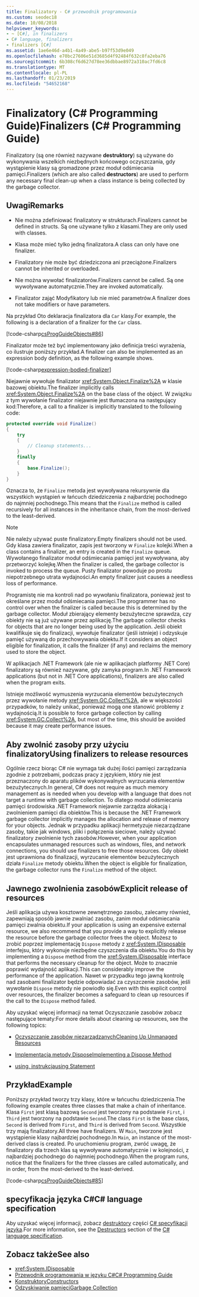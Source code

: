 ```yaml
---
title: Finalizatory - C# przewodnik programowania
ms.custom: seodec18
ms.date: 10/08/2018
helpviewer_keywords:
- ~ [C#], in finalizers
- C# language, finalizers
- finalizers [C#]
ms.assetid: 1ae6e46d-a4b1-4a49-abe5-b97f53d9e049
ms.openlocfilehash: e70bc27606e51d3685d4f92484f632c8fa2eba76
ms.sourcegitcommit: 6b308cf6d627d78ee36dbbae8972a310ac7fd6c8
ms.translationtype: MT
ms.contentlocale: pl-PL
ms.lasthandoff: 01/23/2019
ms.locfileid: "54652168"
---
```

# <a name="finalizers-c-programming-guide"></a><span data-ttu-id="da16d-102">Finalizatory (C# Programming Guide)</span><span class="sxs-lookup"><span data-stu-id="da16d-102">Finalizers (C# Programming Guide)</span></span>
<span data-ttu-id="da16d-103">Finalizatory (są one również nazywane **destruktory**) są używane do wykonywania wszelkich niezbędnych końcowego oczyszczania, gdy wystąpienie klasy są gromadzone przez moduł odśmiecania pamięci.</span><span class="sxs-lookup"><span data-stu-id="da16d-103">Finalizers (which are also called **destructors**) are used to perform any necessary final clean-up when a class instance is being collected by the garbage collector.</span></span>  
  
## <a name="remarks"></a><span data-ttu-id="da16d-104">Uwagi</span><span class="sxs-lookup"><span data-stu-id="da16d-104">Remarks</span></span>  
  
-   <span data-ttu-id="da16d-105">Nie można zdefiniować finalizatory w strukturach.</span><span class="sxs-lookup"><span data-stu-id="da16d-105">Finalizers cannot be defined in structs.</span></span> <span data-ttu-id="da16d-106">Są one używane tylko z klasami.</span><span class="sxs-lookup"><span data-stu-id="da16d-106">They are only used with classes.</span></span>  
  
-   <span data-ttu-id="da16d-107">Klasa może mieć tylko jedną finalizatora.</span><span class="sxs-lookup"><span data-stu-id="da16d-107">A class can only have one finalizer.</span></span>  
  
-   <span data-ttu-id="da16d-108">Finalizatory nie może być dziedziczona ani przeciążone.</span><span class="sxs-lookup"><span data-stu-id="da16d-108">Finalizers cannot be inherited or overloaded.</span></span>  
  
-   <span data-ttu-id="da16d-109">Nie można wywołać finalizatorów.</span><span class="sxs-lookup"><span data-stu-id="da16d-109">Finalizers cannot be called.</span></span> <span data-ttu-id="da16d-110">Są one wywoływane automatycznie.</span><span class="sxs-lookup"><span data-stu-id="da16d-110">They are invoked automatically.</span></span>  
  
-   <span data-ttu-id="da16d-111">Finalizator zająć Modyfikatory lub nie mieć parametrów.</span><span class="sxs-lookup"><span data-stu-id="da16d-111">A finalizer does not take modifiers or have parameters.</span></span>  
  
 <span data-ttu-id="da16d-112">Na przykład Oto deklaracja finalizatora dla `Car` klasy.</span><span class="sxs-lookup"><span data-stu-id="da16d-112">For example, the following is a declaration of a finalizer for the `Car` class.</span></span>
  
 [!code-csharp[csProgGuideObjects#86](../../../csharp/programming-guide/classes-and-structs/codesnippet/CSharp/destructors_1.cs)]  

<span data-ttu-id="da16d-113">Finalizator może też być implementowany jako definicja treści wyrażenia, co ilustruje poniższy przykład.</span><span class="sxs-lookup"><span data-stu-id="da16d-113">A finalizer can also be implemented as an expression body definition, as the following example shows.</span></span>

[!code-csharp[expression-bodied-finalizer](../../../../samples/snippets/csharp/programming-guide/classes-and-structs/expr-bodied-destructor.cs#1)]  
  
 <span data-ttu-id="da16d-114">Niejawnie wywołuje finalizator <xref:System.Object.Finalize%2A> w klasie bazowej obiektu.</span><span class="sxs-lookup"><span data-stu-id="da16d-114">The finalizer implicitly calls <xref:System.Object.Finalize%2A> on the base class of the object.</span></span> <span data-ttu-id="da16d-115">W związku z tym wywołanie finalizator niejawnie jest tłumaczona na następujący kod:</span><span class="sxs-lookup"><span data-stu-id="da16d-115">Therefore, a call to a finalizer is implicitly translated to the following code:</span></span>  
  
```csharp  
protected override void Finalize()  
{  
    try  
    {  
        // Cleanup statements...  
    }  
    finally  
    {  
        base.Finalize();  
    }  
}  
```  
  
 <span data-ttu-id="da16d-116">Oznacza to, że `Finalize` metoda jest wywoływana rekursywnie dla wszystkich wystąpień w łańcuch dziedziczenia z najbardziej pochodnego do najmniej pochodnego.</span><span class="sxs-lookup"><span data-stu-id="da16d-116">This means that the `Finalize` method is called recursively for all instances in the inheritance chain, from the most-derived to the least-derived.</span></span>  
  
> [!NOTE]
>  <span data-ttu-id="da16d-117">Nie należy używać puste finalizatory.</span><span class="sxs-lookup"><span data-stu-id="da16d-117">Empty finalizers should not be used.</span></span> <span data-ttu-id="da16d-118">Gdy klasa zawiera finalizator, zapis jest tworzony w `Finalize` kolejki.</span><span class="sxs-lookup"><span data-stu-id="da16d-118">When a class contains a finalizer, an entry is created in the `Finalize` queue.</span></span> <span data-ttu-id="da16d-119">Wywołanego finalizator moduł odśmiecania pamięci jest wywoływana, aby przetworzyć kolejkę.</span><span class="sxs-lookup"><span data-stu-id="da16d-119">When the finalizer is called, the garbage collector is invoked to process the queue.</span></span> <span data-ttu-id="da16d-120">Pusty finalizator powoduje po prostu niepotrzebnego utrata wydajności.</span><span class="sxs-lookup"><span data-stu-id="da16d-120">An empty finalizer just causes a needless loss of performance.</span></span>  
  
 <span data-ttu-id="da16d-121">Programistę nie ma kontroli nad po wywołaniu finalizatora, ponieważ jest to określane przez moduł odśmiecania pamięci.</span><span class="sxs-lookup"><span data-stu-id="da16d-121">The programmer has no control over when the finalizer is called because this is determined by the garbage collector.</span></span> <span data-ttu-id="da16d-122">Moduł zbierający elementy bezużyteczne sprawdza, czy obiekty nie są już używane przez aplikację.</span><span class="sxs-lookup"><span data-stu-id="da16d-122">The garbage collector checks for objects that are no longer being used by the application.</span></span> <span data-ttu-id="da16d-123">Jeśli obiekt kwalifikuje się do finalizacji, wywołuje finalizator (jeśli istnieje) i odzyskuje pamięć używaną do przechowywania obiektu.</span><span class="sxs-lookup"><span data-stu-id="da16d-123">If it considers an object eligible for finalization, it calls the finalizer (if any) and reclaims the memory used to store the object.</span></span> 
 
 <span data-ttu-id="da16d-124">W aplikacjach .NET Framework (ale nie w aplikacjach platformy .NET Core) finalizatory są również nazywane, gdy zamyka program.</span><span class="sxs-lookup"><span data-stu-id="da16d-124">In .NET Framework applications (but not in .NET Core applications), finalizers are also called when the program exits.</span></span> 
  
 <span data-ttu-id="da16d-125">Istnieje możliwość wymuszenia wyrzucania elementów bezużytecznych przez wywołanie metody <xref:System.GC.Collect%2A>, ale w większości przypadków, to należy unikać, ponieważ mogą one stanowić problemy z wydajnością.</span><span class="sxs-lookup"><span data-stu-id="da16d-125">It is possible to force garbage collection by calling <xref:System.GC.Collect%2A>, but most of the time, this should be avoided because it may create performance issues.</span></span>  
  
## <a name="using-finalizers-to-release-resources"></a><span data-ttu-id="da16d-126">Aby zwolnić zasoby przy użyciu finalizatory</span><span class="sxs-lookup"><span data-stu-id="da16d-126">Using finalizers to release resources</span></span>  
 <span data-ttu-id="da16d-127">Ogólnie rzecz biorąc C# nie wymaga tak dużej ilości pamięci zarządzania zgodnie z potrzebami, podczas pracy z językiem, który nie jest przeznaczony do aparatu plików wykonywalnych wyrzucania elementów bezużytecznych.</span><span class="sxs-lookup"><span data-stu-id="da16d-127">In general, C# does not require as much memory management as is needed when you develop with a language that does not target a runtime with garbage collection.</span></span> <span data-ttu-id="da16d-128">To dlatego moduł odśmiecania pamięci środowiska .NET Framework niejawnie zarządza alokacją i zwolnieniem pamięci dla obiektów.</span><span class="sxs-lookup"><span data-stu-id="da16d-128">This is because the .NET Framework garbage collector implicitly manages the allocation and release of memory for your objects.</span></span> <span data-ttu-id="da16d-129">Jednak w przypadku aplikacji hermetyzuje niezarządzane zasoby, takie jak windows, pliki i połączenia sieciowe, należy używać finalizatory zwolnienie tych zasobów.</span><span class="sxs-lookup"><span data-stu-id="da16d-129">However, when your application encapsulates unmanaged resources such as windows, files, and network connections, you should use finalizers to free those resources.</span></span> <span data-ttu-id="da16d-130">Gdy obiekt jest uprawniona do finalizacji, wyrzucanie elementów bezużytecznych działa `Finalize` metody obiektu.</span><span class="sxs-lookup"><span data-stu-id="da16d-130">When the object is eligible for finalization, the garbage collector runs the `Finalize` method of the object.</span></span>  
  
## <a name="explicit-release-of-resources"></a><span data-ttu-id="da16d-131">Jawnego zwolnienia zasobów</span><span class="sxs-lookup"><span data-stu-id="da16d-131">Explicit release of resources</span></span>  
 <span data-ttu-id="da16d-132">Jeśli aplikacja używa kosztowne zewnętrznego zasobu, zalecamy również, zapewniają sposób jawnie zwalniać zasobu, zanim moduł odśmiecania pamięci zwalnia obiektu.</span><span class="sxs-lookup"><span data-stu-id="da16d-132">If your application is using an expensive external resource, we also recommend that you provide a way to explicitly release the resource before the garbage collector frees the object.</span></span> <span data-ttu-id="da16d-133">Możesz to zrobić poprzez implementację `Dispose` metody z <xref:System.IDisposable> interfejsu, który wykonuje niezbędne czyszczenia dla obiektu.</span><span class="sxs-lookup"><span data-stu-id="da16d-133">You do this by implementing a `Dispose` method from the <xref:System.IDisposable> interface that performs the necessary cleanup for the object.</span></span> <span data-ttu-id="da16d-134">Może to znacznie poprawić wydajność aplikacji.</span><span class="sxs-lookup"><span data-stu-id="da16d-134">This can considerably improve the performance of the application.</span></span> <span data-ttu-id="da16d-135">Nawet w przypadku tego jawną kontrolę nad zasobami finalizator będzie odpowiadać za czyszczenie zasobów, jeśli wywołanie `Dispose` metody nie powiodło się.</span><span class="sxs-lookup"><span data-stu-id="da16d-135">Even with this explicit control over resources, the finalizer becomes a safeguard to clean up resources if the call to the `Dispose` method failed.</span></span>  
  
 <span data-ttu-id="da16d-136">Aby uzyskać więcej informacji na temat Oczyszczanie zasobów zobacz następujące tematy:</span><span class="sxs-lookup"><span data-stu-id="da16d-136">For more details about cleaning up resources, see the following topics:</span></span>  
  
-   [<span data-ttu-id="da16d-137">Oczyszczanie zasobów niezarządzanych</span><span class="sxs-lookup"><span data-stu-id="da16d-137">Cleaning Up Unmanaged Resources</span></span>](../../../standard/garbage-collection/unmanaged.md)  
  
-   [<span data-ttu-id="da16d-138">Implementacja metody Dispose</span><span class="sxs-lookup"><span data-stu-id="da16d-138">Implementing a Dispose Method</span></span>](../../../standard/garbage-collection/implementing-dispose.md)  
  
-   [<span data-ttu-id="da16d-139">using, instrukcja</span><span class="sxs-lookup"><span data-stu-id="da16d-139">using Statement</span></span>](../../../csharp/language-reference/keywords/using-statement.md)  
  
## <a name="example"></a><span data-ttu-id="da16d-140">Przykład</span><span class="sxs-lookup"><span data-stu-id="da16d-140">Example</span></span>  
 <span data-ttu-id="da16d-141">Poniższy przykład tworzy trzy klasy, które w łańcuchu dziedziczenia.</span><span class="sxs-lookup"><span data-stu-id="da16d-141">The following example creates three classes that make a chain of inheritance.</span></span> <span data-ttu-id="da16d-142">Klasa `First` jest klasą bazową `Second` jest tworzony na podstawie `First`, i `Third` jest tworzony na podstawie `Second`.</span><span class="sxs-lookup"><span data-stu-id="da16d-142">The class `First` is the base class, `Second` is derived from `First`, and `Third` is derived from `Second`.</span></span> <span data-ttu-id="da16d-143">Wszystkie trzy mają finalizatory.</span><span class="sxs-lookup"><span data-stu-id="da16d-143">All three have finalizers.</span></span> <span data-ttu-id="da16d-144">W `Main`, tworzone jest wystąpienie klasy najbardziej pochodnego.</span><span class="sxs-lookup"><span data-stu-id="da16d-144">In `Main`, an instance of the most-derived class is created.</span></span> <span data-ttu-id="da16d-145">Po uruchomieniu program, zwróć uwagę, że finalizatory dla trzech klas są wywoływane automatycznie i w kolejności, z najbardziej pochodnego do najmniej pochodnego.</span><span class="sxs-lookup"><span data-stu-id="da16d-145">When the program runs, notice that the finalizers for the three classes are called automatically, and in order, from the most-derived to the least-derived.</span></span>  
  
 [!code-csharp[csProgGuideObjects#85](../../../csharp/programming-guide/classes-and-structs/codesnippet/CSharp/destructors_2.cs)]  
  
## <a name="c-language-specification"></a><span data-ttu-id="da16d-146">specyfikacja języka C#</span><span class="sxs-lookup"><span data-stu-id="da16d-146">C# language specification</span></span>  

<span data-ttu-id="da16d-147">Aby uzyskać więcej informacji, zobacz [destruktory](~/_csharplang/spec/classes.md#destructors) części [ C# specyfikacji języka](../../language-reference/language-specification/index.md).</span><span class="sxs-lookup"><span data-stu-id="da16d-147">For more information, see the [Destructors](~/_csharplang/spec/classes.md#destructors) section of the [C# language specification](../../language-reference/language-specification/index.md).</span></span>
  
## <a name="see-also"></a><span data-ttu-id="da16d-148">Zobacz także</span><span class="sxs-lookup"><span data-stu-id="da16d-148">See also</span></span>

- <xref:System.IDisposable>
- [<span data-ttu-id="da16d-149">Przewodnik programowania w języku C#</span><span class="sxs-lookup"><span data-stu-id="da16d-149">C# Programming Guide</span></span>](../../../csharp/programming-guide/index.md)
- [<span data-ttu-id="da16d-150">Konstruktory</span><span class="sxs-lookup"><span data-stu-id="da16d-150">Constructors</span></span>](../../../csharp/programming-guide/classes-and-structs/constructors.md)
- [<span data-ttu-id="da16d-151">Odzyskiwanie pamięci</span><span class="sxs-lookup"><span data-stu-id="da16d-151">Garbage Collection</span></span>](../../../standard/garbage-collection/index.md)
